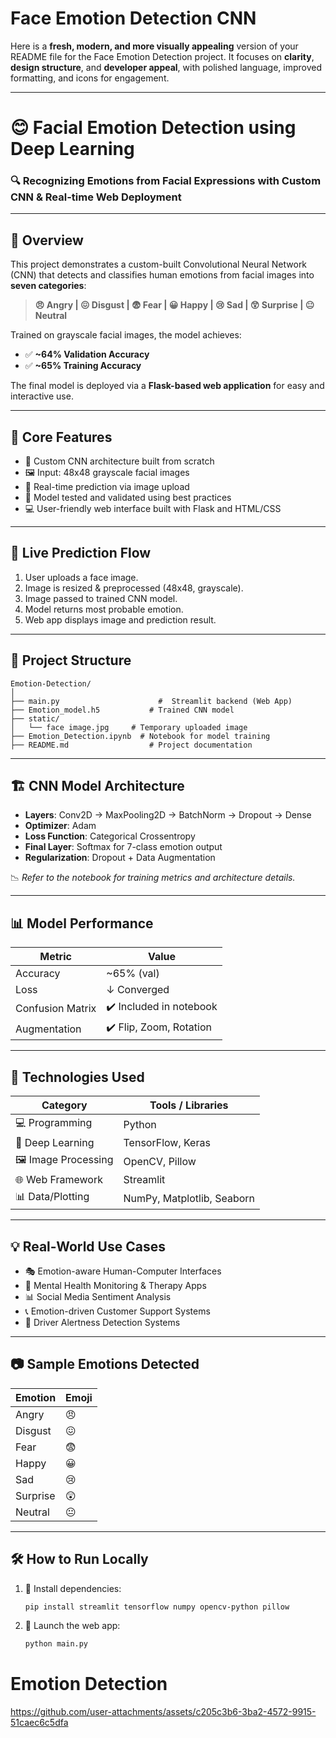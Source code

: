 # Face Emotion Detection CNN
Here is a **fresh, modern, and more visually appealing** version of your README file for the Face Emotion Detection project. It focuses on **clarity**, **design structure**, and **developer appeal**, with polished language, improved formatting, and icons for engagement.

---

# 😊 Facial Emotion Detection using Deep Learning

### 🔍 Recognizing Emotions from Facial Expressions with Custom CNN & Real-time Web Deployment

---

## 📌 Overview

This project demonstrates a custom-built Convolutional Neural Network (CNN) that detects and classifies human emotions from facial images into **seven categories**:

> **😠 Angry | 😖 Disgust | 😨 Fear | 😀 Happy | 😢 Sad | 😲 Surprise | 😐 Neutral**

Trained on grayscale facial images, the model achieves:

* ✅ **\~64% Validation Accuracy**
* ✅ **\~65% Training Accuracy**

The final model is deployed via a **Flask-based web application** for easy and interactive use.

---

## 🧠 Core Features

* 🧱 Custom CNN architecture built from scratch
* 🖼️ Input: 48x48 grayscale facial images
* 🔄 Real-time prediction via image upload
* 🧪 Model tested and validated using best practices
* 💻 User-friendly web interface built with Flask and HTML/CSS

---

## 🚀 Live Prediction Flow

1. User uploads a face image.
2. Image is resized & preprocessed (48x48, grayscale).
3. Image passed to trained CNN model.
4. Model returns most probable emotion.
5. Web app displays image and prediction result.

---

## 🧱 Project Structure

```
Emotion-Detection/
│
├── main.py                      #  Streamlit backend (Web App)
├── Emotion_model.h5           # Trained CNN model            
├── static/
│   └── face image.jpg     # Temporary uploaded image
├── Emotion_Detection.ipynb  # Notebook for model training
├── README.md                  # Project documentation
```

---

## 🏗️ CNN Model Architecture

* **Layers**: Conv2D → MaxPooling2D → BatchNorm → Dropout → Dense
* **Optimizer**: Adam
* **Loss Function**: Categorical Crossentropy
* **Final Layer**: Softmax for 7-class emotion output
* **Regularization**: Dropout + Data Augmentation

📉 *Refer to the notebook for training metrics and architecture details.*

---

## 📊 Model Performance

| Metric           | Value                   |
| ---------------- | ----------------------- |
| Accuracy         | \~65% (val)             |
| Loss             | ↓ Converged             |
| Confusion Matrix | ✔️ Included in notebook |
| Augmentation     | ✔️ Flip, Zoom, Rotation |

---

## 🧪 Technologies Used

| Category             | Tools / Libraries          |
| -------------------- | -------------------------- |
| 💻 Programming       | Python                     |
| 🧠 Deep Learning     | TensorFlow, Keras          |
| 🖼️ Image Processing | OpenCV, Pillow             |
| 🌐 Web Framework     | Streamlit|
| 📊 Data/Plotting     | NumPy, Matplotlib, Seaborn |

---

## 💡 Real-World Use Cases

* 🎭 Emotion-aware Human-Computer Interfaces
* 🧠 Mental Health Monitoring & Therapy Apps
* 📊 Social Media Sentiment Analysis
* 📞 Emotion-driven Customer Support Systems
* 🚗 Driver Alertness Detection Systems

---

## 📷 Sample Emotions Detected

| Emotion  | Emoji |
| -------- | ----- |
| Angry    | 😠    |
| Disgust  | 😖    |
| Fear     | 😨    |
| Happy    | 😀    |
| Sad      | 😢    |
| Surprise | 😲    |
| Neutral  | 😐    |

---

## 🛠️ How to Run Locally


1. 🔧 Install dependencies:

   ```bash
   pip install streamlit tensorflow numpy opencv-python pillow
   ```

2. 🚀 Launch the web app:

   ```bash
   python main.py
   ```

# Emotion Detection

https://github.com/user-attachments/assets/c205c3b6-3ba2-4572-9915-51caec6c5dfa


